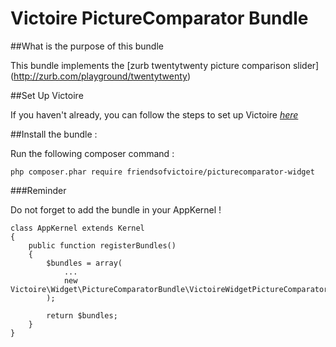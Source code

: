 Victoire PictureComparator Bundle
============

##What is the purpose of this bundle

This bundle implements the [zurb twentytwenty picture comparison slider] (http://zurb.com/playground/twentytwenty)

##Set Up Victoire

If you haven't already, you can follow the steps to set up Victoire *[here](https://github.com/Victoire/victoire/blob/master/setup.md)*

##Install the bundle :

Run the following composer command :

    php composer.phar require friendsofvictoire/picturecomparator-widget

###Reminder

Do not forget to add the bundle in your AppKernel !

    class AppKernel extends Kernel
    {
        public function registerBundles()
        {
            $bundles = array(
                ...
                new Victoire\Widget\PictureComparatorBundle\VictoireWidgetPictureComparatorBundle(),
            );

            return $bundles;
        }
    }